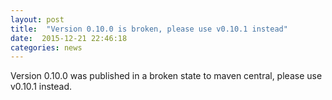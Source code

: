 ```yaml
---
layout: post
title:  "Version 0.10.0 is broken, please use v0.10.1 instead"
date:  2015-12-21 22:46:18
categories: news
---
```


Version 0.10.0 was published in a broken state to maven central, please use v0.10.1 instead.

[jgiven-gh]: https://github.com/TNG/JGiven
[jgiven]:    https://jgiven.org
